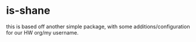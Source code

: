 # is-shane

this is based off another simple package, with some additions/configuration for our HW org/my username.